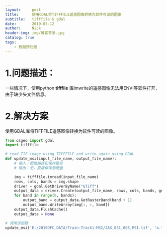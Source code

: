 ```yaml
---
layout:     post
title:      使用GDAL将TIFFFILE遥感图像转换为软件可读的图像
subtitle:   tifffile & gdal
date:       2019-05-12
author:     Nick
header-img: img/博客背景.jpg
catalog: true
tags:
    - 数据预处理
---
```


#  1.问题描述：

一些情况下，使用python **tifffile** 库imwrite的遥感图像无法用ENVI等软件打开，由于缺少头文件信息。

# 2.解决方案

使用GDAL库将TIFFFILE遥感图像转换为软件可读的图像。

```python
from osgeo import gdal
import tifffile

# read TIF image using TIFFFILE and write again using GDAL
def update_msi(input_file_name, output_file_name):
    # 输入：图像路径和保存路径
    # 输出：无，直接保存到硬盘

    img = tifffile.imread(input_file_name)
    rows, cols, bands = img.shape
    driver = gdal.GetDriverByName("GTiff")
    output_data = driver.Create(output_file_name, rows, cols, bands, gdal.GDT_UInt16)
    for band in range(0, bands):
        output_band = output_data.GetRasterBand(band + 1)
        output_band.WriteArray(img[:, :, band])
    output_data.FlushCache()
    output_data = None

# 调用该函数
update_msi('E:/2019DFC_DATA/Train-Track1-MSI/JAX_031_005_MSI.tif', 'a.tif')
```

![点击并拖拽以移动](data:image/gif;base64,R0lGODlhAQABAPABAP///wAAACH5BAEKAAAALAAAAAABAAEAAAICRAEAOw==)

